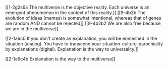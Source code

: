 [[1-2g2s6a The multiverse is the objective reality. Each universe is an emergent phenomenon in the context of this reality.]]
[[9-4b2b The evolution of ideas (memes) is somewhat intentional, whereas that of genes are random AND cannot be rejected]]
[[9-4b2b2 We are also free because we are in the multiverse]]

[[2-1a6c0 If you don't create an explanation, you will be enmeshed in the situation (analog). You have to transcend your situation-culture-parochiality by explanations (digital). Explanation is the way to universality.]]

[[2-1a6c4b Explanation is the way to the multiverse]]
